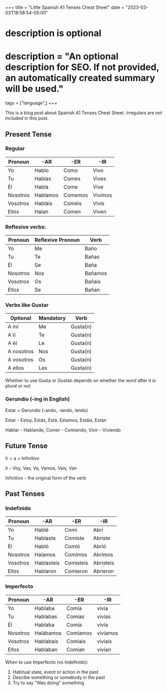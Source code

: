 +++
title = "Little Spanish A1 Tenses Cheat Sheet"
date = "2023-03-03T18:58:54-05:00"

#
# description is optional
#
# description = "An optional description for SEO. If not provided, an automatically created summary will be used."

tags = ["language",]
+++

This is a blog post about Spanish A1 Tenses Cheat Sheet. Irregulars are not included in this post.


## Present Tense

### Regular

| Pronoun    | -AR    | -ER | -IR |
| -----------| --------| --------| --------|
| Yo | Hablo | Como |  Vivo |
| Tu | Hablas | Comes | Vives |
| Él | Habla | Come | Vive |
| Nosotros | Hablamos | Comemos | Vivimos |
| Vosotros | Habláis | Coméis | Vivís |
| Ellos | Halan | Comen |  Viven |


### Reflesive verbs:


| Pronoun     | Reflexive Pronoun | Verb    |
| -----------|------------| --------|
| Yo | Me | Baño |
| Tu | Te | Bañas |
| Él | Se | Baña |
| Nosotros | Nos | Bañamos |
| Vosotros | Os | Bañais |
| Ellos | Se | Bañan |    


### Verbs like Gustar

| Optional     | Mandatory | Verb    |
| -----------|------------| --------|
| A mí | Me | Gusta(n) |
| A ti | Te | Gusta(n) |
| A él | Le | Gusta(n) |
| A nosotros | Nos | Gusta(n) |
| A vosotros | Os | Gusta(n) |
| A ellos | Les | Gusta(n) |    

Whether to use Gusta or Gustan depends on whether the word after it is plural or not


### Gerundio (-ing in English)

Estar + Gerundio (-ando, -iendo, iendo)

Estar - Estoy, Estás, Está, Estamos, Estáis, Están

Hablar - Hablando, Comer - Comiendo, Vivir - Viviendo
  


## Future Tense

Ir + a + Infinitivo

Ir - Voy, Vas, Va, Vamos, Vais, Van

Infinitivo - the original form of the verb



## Past Tenses

### Indefinido

| Pronoun    | -AR    |   -ER   | -IR | 
| -----------| --------| --------| --------|
| Yo | Hablé |  Comí |  Abrí |
| Tu | Hablaste | Comiste | Abriste |
| Él | Habló |  Comió | Abrió
| Nosotros | Halamos |  Comimos | Abrimos
| Vosotros | Hablasteis |  Comisteis | Abristeis
| Ellos | Hablaron | Comieron | Abrieron


### Imperfecto

| Pronoun    | -AR    |  -ER    |   -IR  | 
| -----------| --------| --------| --------| 
| Yo | Hablaba |  Comía  |   vivía  |
| Tu | Hablabas | Comías  |  vivías  |
| Él | Hablaba | Comía |   vivía  |
| Nosotros | Halábamos | Comíamos  | vivíamos |
| Vosotros | Hablabais | Comíais  |  vivíais |
| Ellos | Hablaban | Comían  |  vivían |

When to use Imperfecto (vs Indefinido):
1. Habitual state, event or action in the past
2. Descibe something or somebody in the past
3. Try to say "Was doing" something


